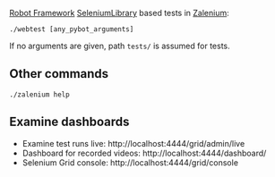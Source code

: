 [Robot Framework](https://github.com/robotframework/robotframework) [SeleniumLibrary](https://github.com/robotframework/SeleniumLibrary) based tests in [Zalenium](https://github.com/zalando/zalenium):

    ./webtest [any_pybot_arguments]

If no arguments are given, path `tests/` is assumed for tests.

## Other commands

    ./zalenium help

## Examine dashboards

* Examine test runs live: http://localhost:4444/grid/admin/live
* Dashboard for recorded videos: http://localhost:4444/dashboard/
* Selenium Grid console: http://localhost:4444/grid/console
